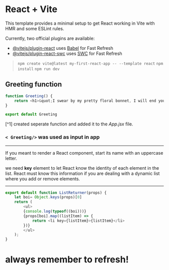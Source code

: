 # React + Vite

This template provides a minimal setup to get React working in Vite with HMR and some ESLint rules.

Currently, two official plugins are available:

- [@vitejs/plugin-react](https://github.com/vitejs/vite-plugin-react/blob/main/packages/plugin-react/README.md) uses [Babel](https://babeljs.io/) for Fast Refresh
- [@vitejs/plugin-react-swc](https://github.com/vitejs/vite-plugin-react-swc) uses [SWC](https://swc.rs/) for Fast Refresh


> ```npm create vite@latest my-first-react-app -- --template react```
>``` npm install ```
>``` npm run dev ```


## Greeting function

```js
function Greeting() { 
    return <h1>&quot;I swear by my pretty floral bonnet, I will end you.&quot;</h1>;
}

export default Greeting
``` 
[^1] created seperate function and added it to the *App.jsx* file.
### `< Greeting/>` was used as input in app

---
If you meant to render a React component, start its name with an uppercase letter.

we need **key** element to let React know the identity of each element in the list. React must know this information if you are dealing with a dynamic list where you add or remove elements.

---
```js
export default function ListReturner(props) {
    let boi= Object.keys(props)[0]
    return (
        <ul>
        {console.log(typeof((boi)))}
        {props[boi].map((listItem) => {
            return <li key={listItem}>{listItem}</li>
        })}
        </ul>
    );
}
```

# always remember to refresh!